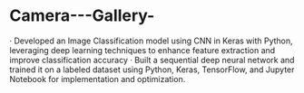 # Camera---Gallery-
·	Developed an Image Classification model using CNN in Keras with Python, leveraging deep learning techniques to enhance feature extraction and improve classification accuracy
·	Built a sequential deep neural network and trained it on a labeled dataset using Python, Keras, TensorFlow, and Jupyter Notebook for implementation and optimization.
